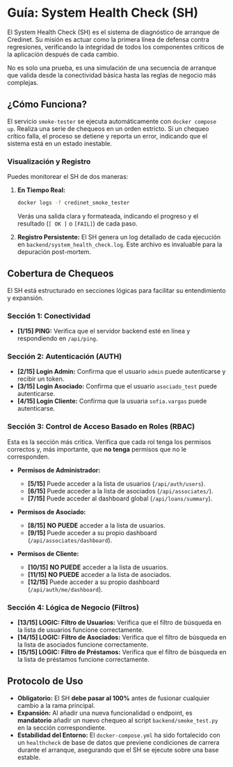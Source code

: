 # Guía: System Health Check (SH)

El System Health Check (SH) es el sistema de diagnóstico de arranque de Credinet. Su misión es actuar como la primera línea de defensa contra regresiones, verificando la integridad de todos los componentes críticos de la aplicación después de cada cambio.

No es solo una prueba, es una simulación de una secuencia de arranque que valida desde la conectividad básica hasta las reglas de negocio más complejas.

## ¿Cómo Funciona?

El servicio `smoke-tester` se ejecuta automáticamente con `docker compose up`. Realiza una serie de chequeos en un orden estricto. Si un chequeo crítico falla, el proceso se detiene y reporta un error, indicando que el sistema está en un estado inestable.

### Visualización y Registro

Puedes monitorear el SH de dos maneras:

1.  **En Tiempo Real:**
    ```bash
    docker logs -f credinet_smoke_tester
    ```
    Verás una salida clara y formateada, indicando el progreso y el resultado (`[ OK ]` o `[FAIL]`) de cada paso.

2.  **Registro Persistente:**
    El SH genera un log detallado de cada ejecución en `backend/system_health_check.log`. Este archivo es invaluable para la depuración post-mortem.

## Cobertura de Chequeos

El SH está estructurado en secciones lógicas para facilitar su entendimiento y expansión.

### Sección 1: Conectividad
-   **[1/15] PING:** Verifica que el servidor backend esté en línea y respondiendo en `/api/ping`.

### Sección 2: Autenticación (AUTH)
-   **[2/15] Login Admin:** Confirma que el usuario `admin` puede autenticarse y recibir un token.
-   **[3/15] Login Asociado:** Confirma que el usuario `asociado_test` puede autenticarse.
-   **[4/15] Login Cliente:** Confirma que la usuaria `sofia.vargas` puede autenticarse.

### Sección 3: Control de Acceso Basado en Roles (RBAC)
Esta es la sección más crítica. Verifica que cada rol tenga los permisos correctos y, más importante, que **no tenga** permisos que no le corresponden.

-   **Permisos de Administrador:**
    -   **[5/15]** Puede acceder a la lista de usuarios (`/api/auth/users`).
    -   **[6/15]** Puede acceder a la lista de asociados (`/api/associates/`).
    -   **[7/15]** Puede acceder al dashboard global (`/api/loans/summary`).

-   **Permisos de Asociado:**
    -   **[8/15]** **NO PUEDE** acceder a la lista de usuarios.
    -   **[9/15]** Puede acceder a su propio dashboard (`/api/associates/dashboard`).

-   **Permisos de Cliente:**
    -   **[10/15]** **NO PUEDE** acceder a la lista de usuarios.
    -   **[11/15]** **NO PUEDE** acceder a la lista de asociados.
    -   **[12/15]** Puede acceder a su propio dashboard (`/api/auth/me/dashboard`).

### Sección 4: Lógica de Negocio (Filtros)
-   **[13/15] LOGIC: Filtro de Usuarios:** Verifica que el filtro de búsqueda en la lista de usuarios funcione correctamente.
-   **[14/15] LOGIC: Filtro de Asociados:** Verifica que el filtro de búsqueda en la lista de asociados funcione correctamente.
-   **[15/15] LOGIC: Filtro de Préstamos:** Verifica que el filtro de búsqueda en la lista de préstamos funcione correctamente.

## Protocolo de Uso

-   **Obligatorio:** El SH **debe pasar al 100%** antes de fusionar cualquier cambio a la rama principal.
-   **Expansión:** Al añadir una nueva funcionalidad o endpoint, es **mandatorio** añadir un nuevo chequeo al script `backend/smoke_test.py` en la sección correspondiente.
-   **Estabilidad del Entorno:** El `docker-compose.yml` ha sido fortalecido con un `healthcheck` de base de datos que previene condiciones de carrera durante el arranque, asegurando que el SH se ejecute sobre una base estable.

